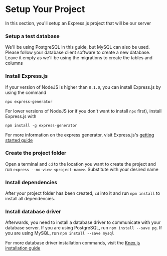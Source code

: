 # Setup Your Project

In this section, you'll setup an Express.js project that will be our server

### Setup a test database

We'll be using PostgreSQL in this guide, but MySQL can also be used. Please follow your database
client software to create a new database. Leave it empty as we'll be using the migrations to create
the tables and columns

### Install Express.js

If your version of NodeJS is higher than `8.1.0`, you can install Express.js by using the command

```
npx express-generator
```

For lower versions of NodeJS (or if you don't want to install `npx` first), install Express.js with

```
npm install -g express-generator
```

For more information on the express generator, visit Express.js's
[getting started guide](https://expressjs.com/en/starter/generator.html)

### Create the project folder

Open a terminal and `cd` to the location you want to create the project and run
`express --no-view <project-name>`. Substitute **<project-name>** with your desired name

### Install dependencies

After your project folder has been created, `cd` into it and run `npm install` to install
all dependencies.

### Install database driver

Afterwards, you need to install a database driver to communicate with your database server. If you
are using PostgreSQL, run `npm install --save pg`. If you are using MySQL, run
`npm install --save mysql`

For more database driver installation commands, visit the
[Knex.js installation guide](http://knexjs.org/#Installation)
